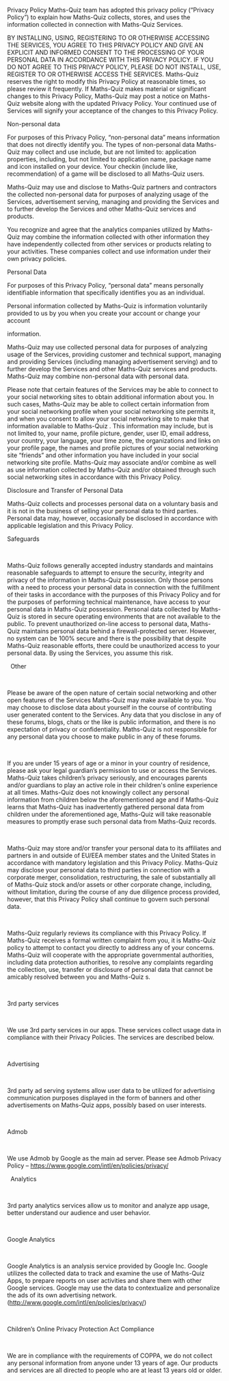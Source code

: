 Privacy Policy
Maths-Quiz team has adopted this privacy policy (“Privacy Policy”) to explain how Maths-Quiz collects, stores, and uses the information collected in connection with Maths-Quiz Services.


 
BY INSTALLING, USING, REGISTERING TO OR OTHERWISE ACCESSING THE SERVICES, YOU AGREE TO THIS PRIVACY POLICY AND GIVE AN EXPLICIT AND INFORMED CONSENT TO THE PROCESSING OF YOUR PERSONAL DATA IN ACCORDANCE WITH THIS PRIVACY POLICY. IF YOU DO NOT AGREE TO THIS PRIVACY POLICY, PLEASE DO NOT INSTALL, USE, REGISTER TO OR OTHERWISE ACCESS THE SERVICES. Maths-Quiz reserves the right to modify this Privacy Policy at reasonable times, so please review it frequently. If Maths-Quiz makes material or significant changes to this Privacy Policy, Maths-Quiz may post a notice on Maths-Quiz website along with the updated Privacy Policy. Your continued use of Services will signify your acceptance of the changes to this Privacy Policy.


 
Non-personal data


 
For purposes of this Privacy Policy, “non-personal data” means information that does not directly identify you. The types of non-personal data Maths-Quiz may collect and use include, but are not limited to: application properties, including, but not limited to application name, package name and icon installed on your device. Your checkin (include like, recommendation) of a game will be disclosed to all Maths-Quiz users.


 
Maths-Quiz may use and disclose to Maths-Quiz partners and contractors the collected non-personal data for purposes of analyzing usage of the Services, advertisement serving, managing and providing the Services and to further develop the Services and other Maths-Quiz services and products.


 
You recognize and agree that the analytics companies utilized by Maths-Quiz may combine the information collected with other information they have independently collected from other services or products relating to your activities. These companies collect and use information under their own privacy policies.


 
Personal Data


 
For purposes of this Privacy Policy, “personal data” means personally identifiable information that specifically identifies you as an individual.


 
Personal information collected by Maths-Quiz is information voluntarily provided to us by you when you create your account or change your account


 
information.


 
Maths-Quiz may use collected personal data for purposes of analyzing usage of the Services, providing customer and technical support, managing and providing Services (including managing advertisement serving) and to further develop the Services and other Maths-Quiz services and products. Maths-Quiz may combine non-personal data with personal data.


 
Please note that certain features of the Services may be able to connect to your social networking sites to obtain additional information about you. In such cases, Maths-Quiz may be able to collect certain information from your social networking profile when your social networking site permits it, and when you consent to allow your social networking site to make that information available to Maths-Quiz . This information may include, but is not limited to, your name, profile picture, gender, user ID, email address, your country, your language, your time zone, the organizations and links on your profile page, the names and profile pictures of your social networking site “friends” and other information you have included in your social networking site profile. Maths-Quiz may associate and/or combine as well as use information collected by Maths-Quiz and/or obtained through such social networking sites in accordance with this Privacy Policy.


 
Disclosure and Transfer of Personal Data


 
Maths-Quiz collects and processes personal data on a voluntary basis and it is not in the business of selling your personal data to third parties. Personal data may, however, occasionally be disclosed in accordance with applicable legislation and this Privacy Policy.


 
Safeguards

 

Maths-Quiz follows generally accepted industry standards and maintains reasonable safeguards to attempt to ensure the security, integrity and privacy of the information in Maths-Quiz possession. Only those persons with a need to process your personal data in connection with the fulfillment of their tasks in accordance with the purposes of this Privacy Policy and for the purposes of performing technical maintenance, have access to your personal data in Maths-Quiz possession. Personal data collected by Maths-Quiz is stored in secure operating environments that are not available to the public. To prevent unauthorized on-line access to personal data, Maths-Quiz maintains personal data behind a firewall-protected server. However, no system can be 100% secure and there is the possibility that despite Maths-Quiz reasonable efforts, there could be unauthorized access to your personal data. By using the Services, you assume this risk.

 
Other

 

Please be aware of the open nature of certain social networking and other open features of the Services Maths-Quiz may make available to you. You may choose to disclose data about yourself in the course of contributing user generated content to the Services. Any data that you disclose in any of these forums, blogs, chats or the like is public information, and there is no expectation of privacy or confidentiality. Maths-Quiz is not responsible for any personal data you choose to make public in any of these forums.

 

If you are under 15 years of age or a minor in your country of residence, please ask your legal guardian’s permission to use or access the Services. Maths-Quiz takes children’s privacy seriously, and encourages parents and/or guardians to play an active role in their children's online experience at all times. Maths-Quiz does not knowingly collect any personal information from children below the aforementioned age and if Maths-Quiz learns that Maths-Quiz has inadvertently gathered personal data from children under the aforementioned age, Maths-Quiz will take reasonable measures to promptly erase such personal data from Maths-Quiz records.

 

Maths-Quiz may store and/or transfer your personal data to its affiliates and partners in and outside of EU/EEA member states and the United States in accordance with mandatory legislation and this Privacy Policy. Maths-Quiz may disclose your personal data to third parties in connection with a corporate merger, consolidation, restructuring, the sale of substantially all of Maths-Quiz stock and/or assets or other corporate change, including, without limitation, during the course of any due diligence process provided, however, that this Privacy Policy shall continue to govern such personal data.

 

Maths-Quiz regularly reviews its compliance with this Privacy Policy. If Maths-Quiz receives a formal written complaint from you, it is Maths-Quiz policy to attempt to contact you directly to address any of your concerns. Maths-Quiz will cooperate with the appropriate governmental authorities, including data protection authorities, to resolve any complaints regarding the collection, use, transfer or disclosure of personal data that cannot be amicably resolved between you and Maths-Quiz s.

 

3rd party services

 

We use 3rd party services in our apps. These services collect usage data in compliance with their Privacy Policies. The services are described below.

 

Advertising

 

3rd party ad serving systems allow user data to be utilized for advertising communication purposes displayed in the form of banners and other advertisements on Maths-Quiz apps, possibly based on user interests.

 

Admob

 

We use Admob by Google as the main ad server. Please see Admob Privacy Policy – https://www.google.com/intl/en/policies/privacy/

 
Analytics

 

3rd party analytics services allow us to monitor and analyze app usage, better understand our audience and user behavior.

 


Google Analytics

 

Google Analytics is an analysis service provided by Google Inc. Google utilizes the collected data to track and examine the use of Maths-Quiz Apps, to prepare reports on user activities and share them with other Google services. Google may use the data to contextualize and personalize the ads of its own advertising network. (http://www.google.com/intl/en/policies/privacy/)

 

Children’s Online Privacy Protection Act Compliance

 

We are in compliance with the requirements of COPPA, we do not collect any personal information from anyone under 13 years of age. Our products and services are all directed to people who are at least 13 years old or older.



